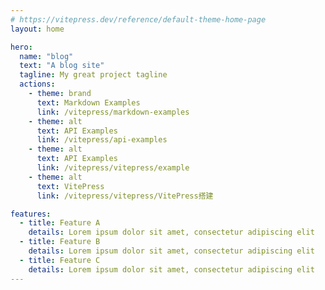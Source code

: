 ```yaml
---
# https://vitepress.dev/reference/default-theme-home-page
layout: home

hero:
  name: "blog"
  text: "A blog site"
  tagline: My great project tagline
  actions:
    - theme: brand
      text: Markdown Examples
      link: /vitepress/markdown-examples
    - theme: alt
      text: API Examples
      link: /vitepress/api-examples
    - theme: alt
      text: API Examples
      link: /vitepress/vitepress/example
    - theme: alt
      text: VitePress
      link: /vitepress/vitepress/VitePress搭建

features:
  - title: Feature A
    details: Lorem ipsum dolor sit amet, consectetur adipiscing elit
  - title: Feature B
    details: Lorem ipsum dolor sit amet, consectetur adipiscing elit
  - title: Feature C
    details: Lorem ipsum dolor sit amet, consectetur adipiscing elit
---
```


